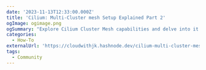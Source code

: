 ```yaml
---
date: '2023-11-13T12:33:00.000Z'
title: 'Cilium: Multi-Cluster mesh Setup Explained Part 2'
ogImage: ogimage.png
ogSummary: "Explore Cilium Cluster Mesh capabilities and delve into it's advanced features like pod IP routing across multiple Kubernetes clusters, transparent service discovery, and robust network policy enforcement across cluster boundaries"
categories:
  - How-To
externalUrl: 'https://cloudwithjk.hashnode.dev/cilium-multi-cluster-mesh-setup-explained-part-2'
tags:
  - Community
---
```

